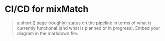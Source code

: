 # CI/CD for mixMatch

> a short 2 page (roughly) status on the pipeline in terms of what is currently functional (and what is planned or in progress). Embed your diagram in the markdown file.